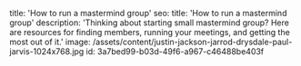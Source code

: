 title: 'How to run a mastermind group'
seo:
  title: 'How to run a mastermind group'
  description: 'Thinking about starting small mastermind group? Here are resources for finding members, running your meetings, and getting the most out of it.'
  image: /assets/content/justin-jackson-jarrod-drysdale-paul-jarvis-1024x768.jpg
id: 3a7bed99-b03d-49f6-a967-c46488be403f
